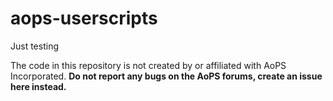 # aops-userscripts
Just testing

The code in this repository is not created by or affiliated with AoPS Incorporated.
**Do not report any bugs on the AoPS forums, create an issue here instead.**

